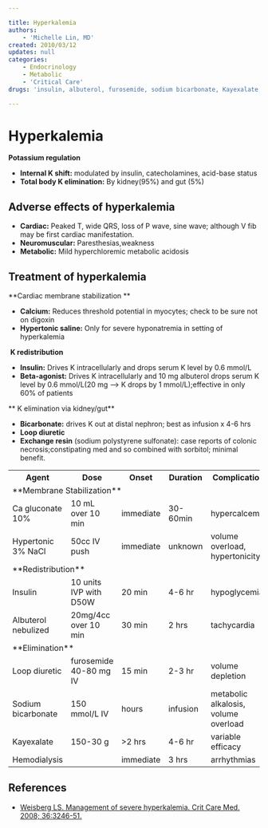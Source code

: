 ```yaml
---

title: Hyperkalemia
authors:
    - 'Michelle Lin, MD'
created: 2010/03/12
updates: null
categories:
    - Endocrinology
    - Metabolic
    - 'Critical Care'
drugs: 'insulin, albuterol, furosemide, sodium bicarbonate, Kayexalate, calcium gluconate'

---
```




# Hyperkalemia

**Potassium regulation**

-   **Internal K shift:** modulated by insulin, catecholamines, acid-base status
-   **Total body K elimination:** By kidney(95%) and gut (5%)

## Adverse effects of hyperkalemia

-   **Cardiac:** Peaked T, wide QRS, loss of P wave, sine wave; although V fib may be first cardiac manifestation.
-   **Neuromuscular:** Paresthesias,weakness
-   **Metabolic:** Mild hyperchloremic metabolic acidosis

## Treatment of hyperkalemia

**Cardiac membrane stabilization **
-   **Calcium:** Reduces threshold potential in myocytes; check to be sure not on digoxin
-   **Hypertonic saline:** Only for severe hyponatremia in setting of hyperkalemia

 **K redistribution**
-   **Insulin:** Drives K intracellularly and drops serum K level by 0.6 mmol/L
-   **Beta-agonist:** Drives K intracellularly and 10 mg albuterol drops serum K level by 0.6 mmol/L(20 mg --&gt; K drops by 1 mmol/L);effective in only 60% of patients

** K elimination via kidney/gut**
-   **Bicarbonate:** drives K out at distal nephron; best as infusion x 4-6 hrs
-   **Loop diuretic**
-   **Exchange resin** (sodium polystyrene sulfonate): case reports of colonic necrosis;constipating med and so combined with sorbitol; minimal benefit. 


<table>
  <tr>
    <th>Agent</th>
    <th>Dose</th>
    <th>Onset</th>
    <th>Duration</th>
    <th>Complication</th>
  </tr>
  <tr>
    <td colspan="5">**Membrane Stabilization**</td>
  </tr>
  <tr>
    <td><span class="drug">Ca gluconate 10%</span></td>
    <td>10 mL over 10 min</td>
    <td>immediate</td>
    <td>30-60min</td>
    <td>hypercalcemia</td>
  </tr>
  <tr>
    <td><span class="drug">Hypertonic 3% NaCl</span></td>
    <td>50cc IV push</td>
    <td>immediate</td>
    <td>unknown</td>
    <td>volume overload, hypertonicity</td>
  </tr>
  <tr>
    <td colspan="5">**Redistribution**</td>
  </tr>
  <tr>
    <td><span class="drug">Insulin</span></td>
    <td>10 units IVP with D50W</td>
    <td>20 min</td>
    <td>4-6 hr</td>
    <td>hypoglycemia</td>
  </tr>
  <tr>
    <td><span class="drug">Albuterol nebulized</span></td>
    <td>20mg/4cc over 10 min</td>
    <td>30 min</td>
    <td>2 hrs</td>
    <td>tachycardia</td>
  </tr>
  <tr>
    <td colspan="5">**Elimination**</td>
  </tr>
  <tr>
    <td><span class="drug">Loop diuretic</span></td>
    <td>furosemide 40-80 mg IV</td>
    <td>15 min</td>
    <td>2-3 hr</td>
    <td>volume depletion</td>
  </tr>
  <tr>
    <td><span class="drug">Sodium bicarbonate</span></td>
    <td>150 mmol/L IV</td>
    <td>hours</td>
    <td>infusion</td>
    <td>metabolic alkalosis, volume overload</td>
  </tr>
  <tr>
    <td><span class="drug">Kayexalate</span></td>
    <td>150-30 g</td>
    <td>>2 hrs</td>
    <td>4-6 hr</td>
    <td>variable efficacy</td>
  </tr>
  <tr>
    <td><span class="drug">Hemodialysis</span></td>
    <td></td>
    <td>immediate</td>
    <td>3 hrs</td>
    <td>arrhythmias</td>
  </tr>
</table>


## References

-   [Weisberg LS. Management of severe hyperkalemia. Crit Care Med. 2008; 36:3246-51.](https://www.ncbi.nlm.nih.gov/pubmed/?term=18936701)
